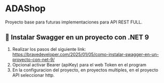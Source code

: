 # ADAShop
Proyecto base para futuras implementaciones para API REST FULL.

## 🚀 Instalar Swagger en un proyecto con .NET 9
1. Realizar los pasos del siguiente link: https://bravedeveloper.com/2025/01/05/como-instalar-swagger-en-un-proyecto-con-net-9/
2. Opcional activar Bearer (apiKey) para el web Token en el program
3. En la configuracion del proyecto, en proyectos multiples, en el proyecto API seleccionar http.